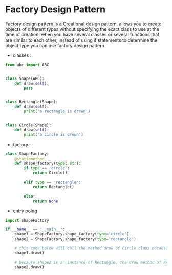 # Factory Design Pattern
Factory design pattern is a Creational design pattern.
allows you to create objects of different types without specifying the exact class to use at the time of creation.
when you have several classes or several functions that are similar to each other, instead of using if statements to determine the object type you can use factory design pattern.


* classes :
```python
from abc import ABC


class Shape(ABC):
	def draw(self):
		pass


class Rectangle(Shape):
	def draw(self):
		print('a rectangle is drewn')


class Circle(Shape):
	def draw(self):
		print('a circle is drewn')
```


* factory :
```python
class ShapeFactory:
	@staticmethod
	def shape_factory(type: str):
		if type == 'circle':
			return Circle()

		elif type == 'rectangle':
			return Rectangle()

		else:
			return None

```

* entry poing
```python
import ShapeFactory

if __name__ == '__main__':
	shape1 = ShapeFactory.shape_factory(type='circle')
	shape2 = ShapeFactory.shape_factory(type='rectangle')

	# this code below will call the method draw of Circle class because shape1 is an instance of class Circle
	shape1.draw()

	# because shape2 is an instance of Rectangle, the draw method of Rectangle will be called
	shape2.draw()

```

